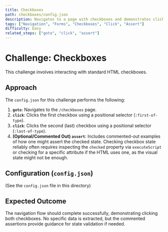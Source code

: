 ```yaml
---
title: Checkboxes
path: checkboxes/config.json
description: Navigates to a page with checkboxes and demonstrates clicking them. Includes optional assertion steps (commented out) for checking state.
tags: ["Navigation", "Forms", "Checkboxes", "Click", "Assert"]
difficulty: Easy
related_steps: ["goto", "click", "assert"]
---
```


# Challenge: Checkboxes

This challenge involves interacting with standard HTML checkboxes.

## Approach

The `config.json` for this challenge performs the following:

1.  **`goto`**: Navigates to the `/checkboxes` page.
2.  **`click`**: Clicks the first checkbox using a positional selector (`:first-of-type`).
3.  **`click`**: Clicks the second (last) checkbox using a positional selector (`:last-of-type`).
4.  **(Optional/Commented Out) `assert`**: Includes commented-out examples of how one might assert the checked state. Checking checkbox state reliably often requires inspecting the `checked` property via `executeScript` or checking for a specific attribute if the HTML uses one, as the visual state might not be enough.

## Configuration (`config.json`)

(See the `config.json` file in this directory)

## Expected Outcome

The navigation flow should complete successfully, demonstrating clicking both checkboxes. No specific data is extracted, but the commented assertions provide guidance for state validation if needed.
